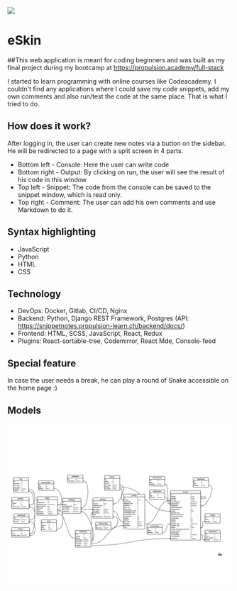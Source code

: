 ![](frontend/src/assets/logo.png)

# eSkin
##This web application is meant for coding beginners and was built as my final project during my bootcamp at https://propulsion.academy/full-stack

I started to learn programming with online courses like Codeacademy. I couldn't find any applications where I could save my code snippets, add my own comments and also run/test the code at the same place. That is what I tried to do.

## How does it work?

After logging in, the user can create new notes via a button on the sidebar. He will be redirected to a page with a split screen in 4 parts.

- Bottom left - Console: Here the user can write code
- Bottom right - Output: By clicking on run, the user will see the result of his code in this window
- Top left - Snippet: The code from the console can be saved to the snippet window, which is read only.
- Top right - Comment: The user can add his own comments and use Markdown to do it.

## Syntax highlighting

- JavaScript
- Python
- HTML
- CSS

## Technology

- DevOps: Docker, Gitlab, CI/CD, Nginx
- Backend: Python, Django REST Framework, Postgres (API: https://snippetnotes.propulsion-learn.ch/backend/docs/)
- Frontend: HTML, SCSS, JavaScript, React, Redux
- Plugins: React-sortable-tree, Codemirror, React Mde, Console-feed

## Special feature

In case the user needs a break, he can play a round of Snake accessible on the home page :)

## Models

![](Assets/Models.png)